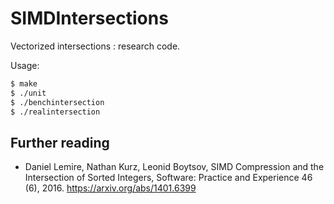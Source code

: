 SIMDIntersections
=================

Vectorized intersections : research code.

Usage:

```bash
$ make
$ ./unit
$ ./benchintersection
$ ./realintersection
```

## Further reading

- Daniel Lemire, Nathan Kurz, Leonid Boytsov, SIMD Compression and the Intersection of Sorted Integers, Software: Practice and Experience 46 (6), 2016.  https://arxiv.org/abs/1401.6399

